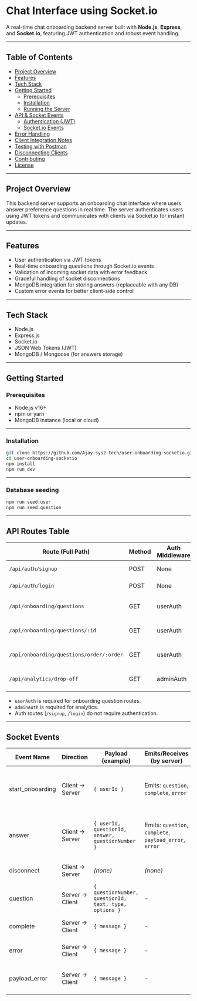 # Chat Interface using Socket.io

A real-time chat onboarding backend server built with **Node.js**, **Express**, and **Socket.io**, featuring JWT authentication and robust event handling.

---

## Table of Contents

- [Project Overview](#project-overview)  
- [Features](#features)  
- [Tech Stack](#tech-stack)  
- [Getting Started](#getting-started)  
  - [Prerequisites](#prerequisites)  
  - [Installation](#installation)  
  - [Running the Server](#running-the-server)  
- [API & Socket Events](#api--socket-events)  
  - [Authentication (JWT)](#authentication-jwt)  
  - [Socket.io Events](#socketio-events)  
- [Error Handling](#error-handling)  
- [Client Integration Notes](#client-integration-notes)  
- [Testing with Postman](#testing-with-postman)  
- [Disconnecting Clients](#disconnecting-clients)  
- [Contributing](#contributing)  
- [License](#license)  

---

## Project Overview

This backend server supports an onboarding chat interface where users answer preference questions in real time. The server authenticates users using JWT tokens and communicates with clients via Socket.io for instant updates.

---

## Features

- User authentication via JWT tokens  
- Real-time onboarding questions through Socket.io events  
- Validation of incoming socket data with error feedback  
- Graceful handling of socket disconnections  
- MongoDB integration for storing answers (replaceable with any DB)  
- Custom error events for better client-side control  

---

## Tech Stack

- Node.js  
- Express.js  
- Socket.io  
- JSON Web Tokens (JWT)  
- MongoDB / Mongoose (for answers storage)  

---

## Getting Started

### Prerequisites

- Node.js v16+  
- npm or yarn  
- MongoDB instance (local or cloud)

---

### Installation

```bash
git clone https://github.com/Ajay-sys2-tech/user-onboarding-socketio.git
cd user-onboarding-socketio
npm install
npm run dev
```

---

### Database seeding

```bash
npm run seed:user
npm run seed:question
```

---

## API Routes Table

| Route (Full Path)                        | Method | Auth Middleware | Description                        |
|-------------------------------------------|--------|----------------|------------------------------------|
| `/api/auth/signup`                       | POST   | None           | User/Admin signup                  |
| `/api/auth/login`                        | POST   | None           | User/Admin login                   |
| `/api/onboarding/questions`              | GET    | userAuth       | Get all onboarding questions       |
| `/api/onboarding/questions/:id`          | GET    | userAuth       | Get a specific question by ID      |
| `/api/onboarding/questions/order/:order` | GET    | userAuth       | Get question by order/number       |
| `/api/analytics/drop-off`                | GET    | adminAuth      | Get user drop-off analytics        |

- `userAuth` is required for onboarding question routes.
- `adminAuth` is required for analytics.
- Auth routes (`/signup`, `/login`) do not require authentication.

---

## Socket Events
| Event Name         | Direction | Payload (example)                                         | Emits/Receives (by server)         | Description                                      |
|--------------------|-----------|----------------------------------------------------------|------------------------------------|--------------------------------------------------|
| start_onboarding   | Client → Server | `{ userId }`                                         | Emits: `question`, `complete`, `error` | Starts onboarding, sends next question, complete, or error |
| answer             | Client → Server | `{ userId, questionId, answer, questionNumber }`      | Emits: `question`, `complete`, `payload_error`, `error` | Receives answer, sends next question, complete, or error |
| disconnect         | Client → Server | *(none)*                                              | *(none)*                           | Handles user disconnect                          |
| question           | Server → Client | `{ questionNumber, questionId, text, type, options }` | -                                  | Sends next onboarding question                   |
| complete           | Server → Client | `{ message }`                                         | -                                  | Notifies onboarding is complete                  |
| error              | Server → Client | `{ message }`                                         | -                                  | Notifies of a server-side error                  |
| payload_error      | Server → Client | `{ message }`                                         | -                                  | Notifies of invalid payload from

